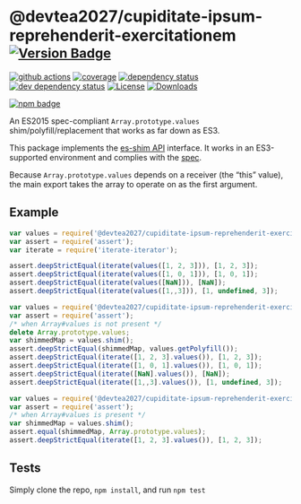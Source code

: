 # @devtea2027/cupiditate-ipsum-reprehenderit-exercitationem <sup>[![Version Badge][npm-version-svg]][package-url]</sup>

[![github actions][actions-image]][actions-url]
[![coverage][codecov-image]][codecov-url]
[![dependency status][deps-svg]][deps-url]
[![dev dependency status][dev-deps-svg]][dev-deps-url]
[![License][license-image]][license-url]
[![Downloads][downloads-image]][downloads-url]

[![npm badge][npm-badge-png]][package-url]

An ES2015 spec-compliant `Array.prototype.values` shim/polyfill/replacement that works as far down as ES3.

This package implements the [es-shim API](https://github.com/es-shims/api) interface. It works in an ES3-supported environment and complies with the [spec](https://www.ecma-international.org/ecma-262/6.0/).

Because `Array.prototype.values` depends on a receiver (the “this” value), the main export takes the array to operate on as the first argument.

## Example

```js
var values = require('@devtea2027/cupiditate-ipsum-reprehenderit-exercitationem');
var assert = require('assert');
var iterate = require('iterate-iterator');

assert.deepStrictEqual(iterate(values([1, 2, 3])), [1, 2, 3]);
assert.deepStrictEqual(iterate(values([1, 0, 1])), [1, 0, 1]);
assert.deepStrictEqual(iterate(values([NaN])), [NaN]);
assert.deepStrictEqual(iterate(values([1,,3])), [1, undefined, 3]);
```

```js
var values = require('@devtea2027/cupiditate-ipsum-reprehenderit-exercitationem');
var assert = require('assert');
/* when Array#values is not present */
delete Array.prototype.values;
var shimmedMap = values.shim();
assert.deepStrictEqual(shimmedMap, values.getPolyfill());
assert.deepStrictEqual(iterate([1, 2, 3].values()), [1, 2, 3]);
assert.deepStrictEqual(iterate([1, 0, 1].values()), [1, 0, 1]);
assert.deepStrictEqual(iterate([NaN].values()), [NaN]);
assert.deepStrictEqual(iterate([1,,3].values()), [1, undefined, 3]);
```

```js
var values = require('@devtea2027/cupiditate-ipsum-reprehenderit-exercitationem');
var assert = require('assert');
/* when Array#values is present */
var shimmedMap = values.shim();
assert.equal(shimmedMap, Array.prototype.values);
assert.deepStrictEqual(iterate([1, 2, 3].values()), [1, 2, 3]);
```

## Tests
Simply clone the repo, `npm install`, and run `npm test`

[package-url]: https://npmjs.org/package/@devtea2027/cupiditate-ipsum-reprehenderit-exercitationem
[npm-version-svg]: https://versionbadg.es/devtea2027/cupiditate-ipsum-reprehenderit-exercitationem.svg
[deps-svg]: https://david-dm.org/devtea2027/cupiditate-ipsum-reprehenderit-exercitationem.svg
[deps-url]: https://david-dm.org/devtea2027/cupiditate-ipsum-reprehenderit-exercitationem
[dev-deps-svg]: https://david-dm.org/devtea2027/cupiditate-ipsum-reprehenderit-exercitationem/dev-status.svg
[dev-deps-url]: https://david-dm.org/devtea2027/cupiditate-ipsum-reprehenderit-exercitationem#info=devDependencies
[npm-badge-png]: https://nodei.co/npm/@devtea2027/cupiditate-ipsum-reprehenderit-exercitationem.png?downloads=true&stars=true
[license-image]: https://img.shields.io/npm/l/@devtea2027/cupiditate-ipsum-reprehenderit-exercitationem.svg
[license-url]: LICENSE
[downloads-image]: https://img.shields.io/npm/dm/@devtea2027/cupiditate-ipsum-reprehenderit-exercitationem.svg
[downloads-url]: https://npm-stat.com/charts.html?package=@devtea2027/cupiditate-ipsum-reprehenderit-exercitationem
[codecov-image]: https://codecov.io/gh/devtea2027/cupiditate-ipsum-reprehenderit-exercitationem/branch/main/graphs/badge.svg
[codecov-url]: https://app.codecov.io/gh/devtea2027/cupiditate-ipsum-reprehenderit-exercitationem/
[actions-image]: https://img.shields.io/endpoint?url=https://github-actions-badge-u3jn4tfpocch.runkit.sh/devtea2027/cupiditate-ipsum-reprehenderit-exercitationem
[actions-url]: https://github.com/devtea2027/cupiditate-ipsum-reprehenderit-exercitationem/actions
